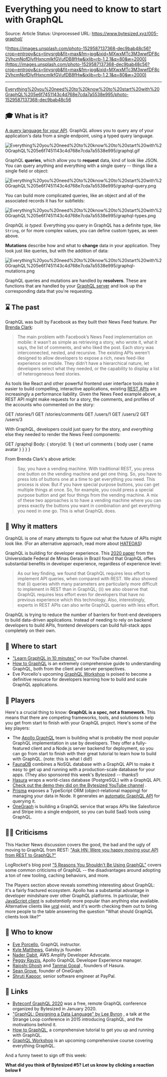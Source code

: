# Everything you need to know to start with GraphQL

Source: Article
Status: Unprocessed
URL: https://www.bytesized.xyz/005-graphql/

![https://images.unsplash.com/photo-1529587137368-dec9bab48c56?crop=entropy&cs=tinysrgb&fit=max&fm=jpg&ixid=MXwxMTc3M3wwfDF8c2VhcmNofDIyfHxncmlkfGVufDB8fHw&ixlib=rb-1.2.1&q=80&w=2000](https://images.unsplash.com/photo-1529587137368-dec9bab48c56?crop=entropy&cs=tinysrgb&fit=max&fm=jpg&ixid=MXwxMTc3M3wwfDF8c2VhcmNofDIyfHxncmlkfGVufDB8fHw&ixlib=rb-1.2.1&q=80&w=2000)

---

[Everything%20you%20need%20to%20know%20to%20start%20with%20GraphQL%205e6f7451143c4d768e7cda7a5538e995/photo-1529587137368-dec9bab48c56](Everything%20you%20need%20to%20know%20to%20start%20with%20GraphQL%205e6f7451143c4d768e7cda7a5538e995/photo-1529587137368-dec9bab48c56)

## **🎓 What is it?**

[A query language for your API](https://graphql.org/). GraphQL allows you to query any of your application's data from a single endpoint, using a typed query language.

![Everything%20you%20need%20to%20know%20to%20start%20with%20GraphQL%205e6f7451143c4d768e7cda7a5538e995/graphql.gif](Everything%20you%20need%20to%20know%20to%20start%20with%20GraphQL%205e6f7451143c4d768e7cda7a5538e995/graphql.gif)

GraphQL **queries**, which allow you to **request** data, kind of look like JSON. You can query anything and everything with a single query -- things like a single field or object:

![Everything%20you%20need%20to%20know%20to%20start%20with%20GraphQL%205e6f7451143c4d768e7cda7a5538e995/graphql-query.png](Everything%20you%20need%20to%20know%20to%20start%20with%20GraphQL%205e6f7451143c4d768e7cda7a5538e995/graphql-query.png)

You can build more complicated queries, like an object and all of the associated records it has for subfields:

![Everything%20you%20need%20to%20know%20to%20start%20with%20GraphQL%205e6f7451143c4d768e7cda7a5538e995/graphql-types.png](Everything%20you%20need%20to%20know%20to%20start%20with%20GraphQL%205e6f7451143c4d768e7cda7a5538e995/graphql-types.png)

*GraphQL is typed.* Everything you query in GraphQL has a definite type, like `String`, or for more complex values, you can define custom types, as seen above.

**Mutations** describe how and what to **change** data in your application. They look just like queries, but with the addition of data:

![Everything%20you%20need%20to%20know%20to%20start%20with%20GraphQL%205e6f7451143c4d768e7cda7a5538e995/graphql-mutations.png](Everything%20you%20need%20to%20know%20to%20start%20with%20GraphQL%205e6f7451143c4d768e7cda7a5538e995/graphql-mutations.png)

GraphQL queries and mutations are handled by **resolvers**. These are functions that are handled by your [GraphQL server](https://graphql.org/code/) and look up the corresponding data that you're requesting.

## **⌛ The past**

GraphQL was built by Facebook as they built their News Feed feature. Per [Brenda Clark](https://levelup.gitconnected.com/what-is-graphql-87fc7687b042):

> The main problem with Facebook’s News Feed implementation on mobile: it wasn’t as simple as retrieving a story, who wrote it, what it says, the list of comments, and who liked the post. Each story was interconnected, nested, and recursive. The existing APIs weren’t designed to allow developers to expose a rich, news feed-like experience on mobile. They didn’t have a hierarchical nature, let developers select what they needed, or the capability to display a list of heterogeneous feed stories.
> 

As tools like React and other powerful frontend user interface tools make it easier to build compelling, interactive applications, existing [REST APIs](https://www.smashingmagazine.com/2018/01/understanding-using-rest-api/) are increasingly a performance liability. Given the News Feed example above, a REST API might make requests for a story, the comments, and profiles of the accounts who commented on the story:

GET /stories/1 GET /stories/comments GET /users/1 GET /users/2 GET /users/3

With GraphQL, developers could just query for the story, and *everything* else they needed to render the News Feed components:

GET /graphql Body: { story(id: 1) { text url comments { body user { name avatar } } } }

From Brenda Clark's above article:

> Say, you have a vending machine. With traditional REST, you press one button on the vending machine and get one thing. So, you have to press lots of buttons one at a time to get everything you need. This process is slow. But if you have special purpose buttons, you can get multiple things at once. So, for example, you could press a special purpose button and get four things from the vending machine. A mix of these two approaches is to have a vending machine where you can press exactly the buttons you want in combination and get everything you need in one go. This is what GraphQL does.
> 

## **🤔 Why it matters**

GraphQL is one of many attempts to figure out what the future of APIs might look like. (For an alternative approach, read more about [HATEOAS](https://recaffeinate.co/post/what-is-hateoas/))

GraphQL is building for developer experience. This [2020 paper](https://arxiv.org/pdf/2003.04761.pdf) from the Universidade Federal de Minas Gerais in Brazil found that GraphQL offers substantial benefits in developer experience, regardless of experience level:

> As our key finding, we found that GraphQL requires less effort to implement API queries, when compared with REST. We also showed that (i) queries whith many parameters are particularly more difficult to implement in REST than in GraphQL; (ii) we also observe that GraphQL requires less effort even for developers that have no previous experience which this technology. Also, interestingly, experts in REST APIs can also write GraphQL queries with less effort.
> 

GraphQL is trying to reduce the number of barriers for front-end developers to build data-driven applications. Instead of needing to rely on backend developers to build APIs, frontend developers can build full-stack apps completely on their own.

## **👶 Where to start**

- ["Learn GraphQL in 10 minutes"](https://www.youtube.com/watch?v=HWE1zlhQiT8) on our YouTube channel.
- [How to GraphQL](https://www.howtographql.com/) is an extremely comprehensive guide to understanding GraphQL, both from the client and server perspectives.
- Eve Porcello's upcoming [GraphQL Workshop](https://www.graphqlworkshop.com/) is poised to become a definitive resource for developers learning how to build and scale GraphQL applications.

## **📌 Players**

Here's a crucial thing to know: **GraphQL is a spec, not a framework.** This means that there are competing frameworks, tools, and solutions to help you get from start to finish with your GraphQL project. Here's some of the key players:

- The [Apollo GraphQL](https://www.apollographql.com/) team is building what is probably the most popular GraphQL implementation in use by developers. They offer a fully-featured client and a Node.js server backend for deployment, so you can go from start to finish with their great tutorial to learn how to build with GraphQL. (note: this is what I did!)
- [FaunaDB](https://fauna.com/) combines a NoSQL database with a GraphQL API to make it easy to get up and running with a production-scale database for your apps. (They also sponsored this week's Bytesized -- thanks!)
- [Hasura](https://hasura.io/) wraps a world-class database (PostgreSQL) with a GraphQL API. [Check out the demo they did on the Bytesized YouTube channel](https://www.youtube.com/watch?v=xNcxdGaUGqI&t=432s) .
- [Prisma](https://www.prisma.io/) exposes a TypeScript ORM (object-relational mapping) for managing your data in Node. It generates an [automatic GraphQL API](https://www.prisma.io/docs/concepts/overview/prisma-in-your-stack/graphql) for querying it.
- [OneGraph](https://www.onegraph.com/docs/) is building a GraphQL service that wraps APIs like Salesforce and Stripe into a single endpoint, so you can build SaaS tools using GraphQL.

## **🙅‍♀️ Criticisms**

This Hacker News discussion covers the good, the bad and the ugly of moving to GraphQL from REST: ["Ask HN: Were you happy moving your API from REST to GraphQL?"](https://news.ycombinator.com/item?id=17565508)

LogRocket's blog post ["5 Reasons You Shouldn't Be Using GraphQL"](https://blog.logrocket.com/5-reasons-you-shouldnt-be-using-graphql-61c7846e7ed3/) covers some common criticisms of GraphQL -- the disadvantages around adopting a ton of new tooling, caching behaviors, and more.

The Players section above reveals something interesting about GraphQL: it's a fairly fractured ecosystem. Apollo has a substantial advantage in developer mindshare over other GraphQL platforms. In particular, their [JavaScript client](https://github.com/apollographql/apollo-client) is *substantially* more popular than anything else available. Alternative clients like [urql](https://github.com/FormidableLabs/urql) exist, and it's worth checking them out to bring more people to the table answering the question "What should GraphQL clients look like?"

## **🙋 Who to know**

- [Eve Porcello](https://twitter.com/eveporcello), GraphQL instructor.
- [Kyle Matthews](https://twitter.com/kylemathews), Gatsby.js founder.
- [Nader Dabit](https://twitter.com/dabit3), AWS Amplify Developer Advocate.
- [Peggy Rayzis](https://twitter.com/peggyrayzis), Apollo GraphQL Developer Experience manager.
- [Rajoshi Ghosh](https://twitter.com/rajoshighosh) and [Tanmai Gopal](https://twitter.com/tanmaigo) , founders of Hasura.
- [Sean Grove](https://twitter.com/sgrove), founder of OneGraph.
- [Shruti Kapoor](https://twitter.com/shrutikapoor08), senior software engineer at PayPal.

## **🔗 Links**

- [Byteconf GraphQL 2020](https://www.youtube.com/watch?v=IPQ-eBM9-BY) was a free, remote GraphQL conference organized by Bytesized in January 2020.
- ["GraphQL: Designing a Data Language" by Lee Byron](https://www.youtube.com/watch?v=Oh5oC98ztvI) , a talk at the Strange Loop conference in 2015 introducing GraphQL, and the motivations behind it.
- [How to GraphQL](https://www.howtographql.com/), a comprehensive tutorial to get you up and running with GraphQL.
- [GraphQL Workshop](https://www.graphqlworkshop.com/) is an upcoming comprehensive course covering everything GraphQL.

And a funny tweet to sign off this week:

**What did you think of Bytesized #5? Let us know by clicking a reaction below ⏬**